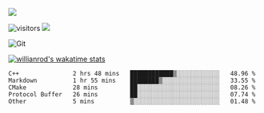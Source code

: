 ![](https://github-widgetbox.vercel.app/api/profile?username=gav1n-cheung&data=followers,repositories,stars,commits)

![visitors](https://visitor-badge.glitch.me/badge?page_id=gav1n-cheung&left_color=green&right_color=red)
![](https://github-readme-stats.vercel.app/api?username=gav1n-cheung&theme=vue)


![Git](https://img.shields.io/badge/-Git-F05032?style=flat-square&logo=git&logoColor=white)

[![willianrod's wakatime stats](https://github-readme-stats.vercel.app/api/wakatime?username=gav1n_cheung)](https://github.com/anuraghazra/github-readme-stats)

<!--START_SECTION:waka-->

```text
C++               2 hrs 48 mins   ████████████▒░░░░░░░░░░░░   48.96 %
Markdown          1 hr 55 mins    ████████▒░░░░░░░░░░░░░░░░   33.55 %
CMake             28 mins         ██░░░░░░░░░░░░░░░░░░░░░░░   08.26 %
Protocol Buffer   26 mins         ██░░░░░░░░░░░░░░░░░░░░░░░   07.74 %
Other             5 mins          ▒░░░░░░░░░░░░░░░░░░░░░░░░   01.48 %
```

<!--END_SECTION:waka-->

<!--
**gav1n-cheung/gav1n-cheung** is a ✨ _special_ ✨ repository because its `README.md` (this file) appears on your GitHub profile.

Here are some ideas to get you started:


- 🔭 I’m currently working on ...
- 🌱 I’m currently learning ...
- 👯 I’m looking to collaborate on ...
- 🤔 I’m looking for help with ...
- 💬 Ask me about ...
- 📫 How to reach me: ...
- 😄 Pronouns: ...
- ⚡ Fun fact: ...
-->
